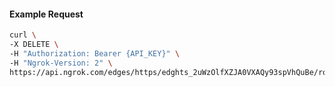 <!-- Code generated for API Clients. DO NOT EDIT. -->

#### Example Request

```bash
curl \
-X DELETE \
-H "Authorization: Bearer {API_KEY}" \
-H "Ngrok-Version: 2" \
https://api.ngrok.com/edges/https/edghts_2uWzOlfXZJA0VXAQy93spVhQuBe/routes/edghtsrt_2uWzOn2uyjgXFBLIlJZQ5v7Bb2Q/oidc
```
